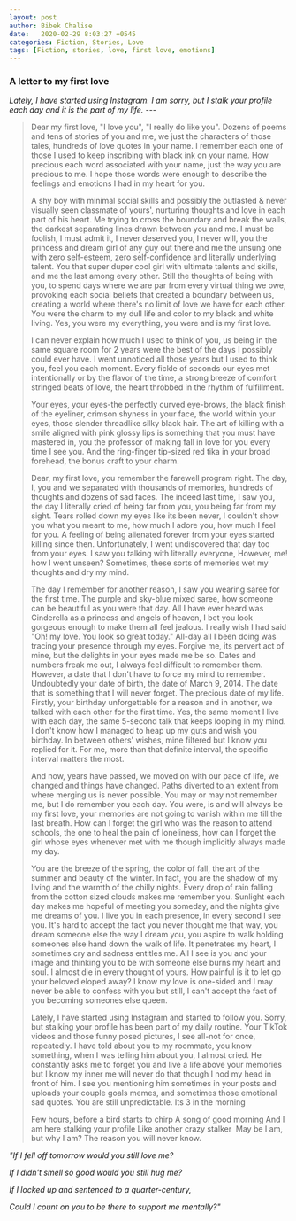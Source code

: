 ```yaml
---
layout: post
author: Bibek Chalise
date:   2020-02-29 8:03:27 +0545
categories: Fiction, Stories, Love
tags: [Fiction, stories, love, first love, emotions]
---
```

<h3>
A letter to my first love
</h3>


<i>
Lately, I have started using Instagram. I am sorry, but I stalk your profile each day and it is the part of my life.
</i>                                                       ---

<blockquote>
Dear my first love,
"I love you", "I really do like you". Dozens of poems and tens of stories of you and me, we just the characters of those tales, hundreds of love quotes in your name. I remember each one of those I used to keep inscribing with black ink on your name. How precious each word associated with your name, just the way you are precious to me. I hope those words were enough to describe the feelings and emotions I had in my heart for you.


A shy boy with minimal social skills and possibly the outlasted & never visually seen classmate of yours', nurturing thoughts and love in each part of his heart. Me trying to cross the boundary and break the walls, the darkest separating lines drawn between you and me. I must be foolish, I must admit it, I never deserved you, I never will, you the princess and dream girl of any guy out there and me the unsung one with zero self-esteem, zero self-confidence and literally underlying talent. You that super duper cool girl with ultimate talents and skills, and me the last among every other. Still the thoughts of being with you, to spend days where we are par from every virtual thing we owe, provoking each social beliefs that created a boundary between us, creating a world where there's no limit of love we have for each other. You were the charm to my dull life and color to my black and white living. Yes, you were my everything, you were and is my first love.


I can never explain how much I used to think of you, us being in the same square room for 2 years were the best of the days I possibly could ever have. I went unnoticed all those years but I used to think you, feel you each moment. Every fickle of seconds our eyes met intentionally or by the flavor of the time, a strong breeze of comfort stringed beats of love, the heart throbbed in the rhythm of fulfillment.


Your eyes, your eyes-the perfectly curved eye-brows, the black finish of the eyeliner, crimson shyness in your face, the world within your eyes, those slender threadlike silky black hair. The art of killing with a smile aligned with pink glossy lips is something that you must have mastered in, you the professor of making fall in love for you every time I see you. And the ring-finger tip-sized red tika in your broad forehead, the bonus craft to your charm.


Dear, my first love, you remember the farewell program right. The day, I, you and we separated with thousands of memories, hundreds of thoughts and dozens of sad faces. The indeed last time, I saw you, the day I literally cried of being far from you, you being far from my sight. Tears rolled down my eyes like its been never, I couldn't show you what you meant to me, how much I adore you, how much I feel for you. A feeling of being alienated forever from your eyes started killing since then. Unfortunately, I went undiscovered that day too from your eyes. I saw you talking with literally everyone, However, me! how I went unseen? Sometimes, these sorts of memories wet my thoughts and dry my mind.


The day I remember for another reason, I saw you wearing saree for the first time. The purple and sky-blue mixed saree, how someone can be beautiful as you were that day. All I have ever heard was Cinderella as a princess and angels of heaven, I bet you look gorgeous enough to make them all feel jealous. I really wish I had said "Oh! my love. You look so great today." All-day all I been doing was tracing your presence through my eyes. Forgive me, its pervert act of mine, but the delights in your eyes made me be so.
Dates and numbers freak me out, I always feel difficult to remember them. However, a date that I don't have to force my mind to remember. Undoubtedly your date of birth, the date of March 9, 2014. The date that is something that I will never forget. The precious date of my life. Firstly, your birthday unforgettable for a reason and in another, we talked with each other for the first time. Yes, the same moment I live with each day, the same 5-second talk that keeps looping in my mind. I don't know how I managed to heap up my guts and wish you birthday. In between others' wishes, mine filtered but I know you replied for it. For me, more than that definite interval, the specific interval matters the most.


And now, years have passed, we moved on with our pace of life, we changed and things have changed. Paths diverted to an extent from where merging us is never possible. You may or may not remember me, but I do remember you each day. You were, is and will always be my first love, your memories are not going to vanish within me till the last breath. How can I forget the girl who was the reason to attend schools, the one to heal the pain of loneliness, how can I forget the girl whose eyes whenever met with me though implicitly always made my day.


You are the breeze of the spring, the color of fall, the art of the summer and beauty of the winter. In fact, you are the shadow of my living and the warmth of the chilly nights. Every drop of rain falling from the cotton sized clouds makes me remember you. Sunlight each day makes me hopeful of meeting you someday, and the nights give me dreams of you. I live you in each presence, in every second I see you.
It's hard to accept the fact you never thought me that way, you dream someone else the way I dream you, you aspire to walk holding someones else hand down the walk of life. It penetrates my heart, I sometimes cry and sadness entitles me. All I see is you and your image and thinking you to be with someone else burns my heart and soul. I almost die in every thought of yours. How painful is it to let go your beloved eloped away? I know my love is one-sided and I may never be able to confess with you but still, I can't accept the fact of you becoming someones else queen.


Lately, I have started using Instagram and started to follow you. Sorry, but stalking your profile has been part of my daily routine. Your TikTok videos and those funny posed pictures, I see all-not for once, repeatedly. I have told about you to my roommate, you know something, when I was telling him about you, I almost cried. He constantly asks me to forget you and live a life above your memories but I know my inner me will never do that though I nod my head in front of him. I see you mentioning him sometimes in your posts and uploads your couple goals memes, and sometimes those emotional sad quotes. You are still unpredictable.
Its 3 in the morning


Few hours, before a bird starts to chirp
A song of good morning
And I am here stalking your profile
Like another crazy stalker 
May be I am, but why I am?
The reason you will never know.
</blockquote>


<i>


"If I fell off tomorrow would you still love me?


If I didn't smell so good would you still hug me?


If I locked up and sentenced to a quarter-century,


Could I count on you to be there to support me mentally?"
</i>